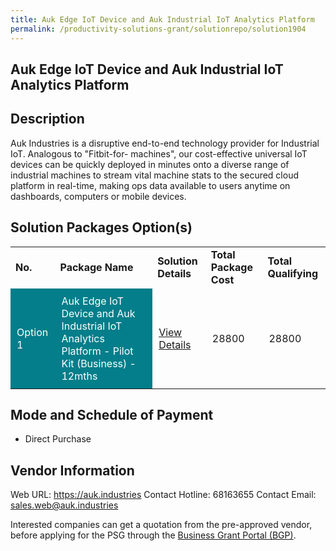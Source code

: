 ```yaml
---
title: Auk Edge IoT Device and Auk Industrial IoT Analytics Platform
permalink: /productivity-solutions-grant/solutionrepo/solution1904
---
```


## Auk Edge IoT Device and Auk Industrial IoT Analytics Platform

## Description

Auk Industries is a disruptive end-to-end technology provider for Industrial IoT. Analogous to "Fitbit-for- machines", our cost-effective universal IoT devices can be quickly deployed in minutes onto a diverse range of industrial machines to stream vital machine stats to the secured cloud platform in real-time, making ops data available to users anytime on dashboards, computers or mobile devices.

## Solution Packages Option(s)

<table>
<tr>
<td><b>No.</b></td>
<td><b>Package Name</b></td>
<td><b>Solution Details</b></td>
<td><b>Total Package Cost</b></td>
<td><b>Total Qualifying</b></td>
</tr>
<tr>
<td style='padding: 10px; background-color: #037E8A; color: #FFFFFF;'>Option 1</td>
<td style='padding: 10px; background-color: #037E8A; color: #FFFFFF;'>Auk Edge IoT Device and Auk Industrial IoT Analytics Platform - Pilot Kit (Business) - 12mths</td>
<td style='padding: 10px;'><a href='https://www.gobusiness.gov.sg/images/psg/Desensitised_Auk_Industries_Annex_3__CR_wef_30_Sept_2021_Part_3.pdf' target='_blank'>View Details</a></td>
<td style='padding: 10px;'>28800</td>
<td style='padding: 10px;'>28800</td>
</tr>
</table>

## Mode and Schedule of Payment

 - Direct Purchase

## Vendor Information

 Web URL: https://auk.industries 
Contact Hotline: 68163655 
Contact Email: sales.web@auk.industries 


Interested companies can get a quotation from the pre-approved vendor, before applying for the PSG through the <a href='https://www.businessgrants.gov.sg/'>Business Grant Portal (BGP)</a>.

<script src="/jquery/resize-tables.js"></script>

